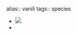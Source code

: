 alias:: vanili
tags:: species

- ![](https://peach-geographical-bat-397.mypinata.cloud/ipfs/QmVqqXfq8LiJL9Zip8bCP49Vc67tQtjJYTjgXbWAgtP7QK)
-